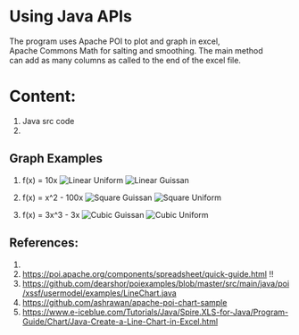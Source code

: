 # Using Java APIs

The program uses Apache POI to plot and graph in excel, \
Apache Commons Math for salting and smoothing. The main method \
can add as many columns as called to the end of the excel file.

# Content:
1. Java src code
2. 

## Graph Examples
1. f(x) = 10x
    ![Linear Uniform](https://github.com/user-attachments/assets/9cd526e6-714b-4bd5-8381-5fe485a3eaee)
    ![Linear Guissan](https://github.com/user-attachments/assets/d8298e9a-0692-4650-8d47-344dc11f0291)
   
2. f(x) = x^2 - 100x
![Square Guissan](https://github.com/user-attachments/assets/b5d9dec4-aa76-441a-a4e3-e6f0179f3c5b)
![Square Uniform](https://github.com/user-attachments/assets/e369ab1b-ce91-48ac-8eaf-0369c30ca3da)

3. f(x) = 3x^3 - 3x
![Cubic Guissan](https://github.com/user-attachments/assets/fab963c2-de91-4222-bcc3-5c35cc063b88)
![Cubic Uniform](https://github.com/user-attachments/assets/9adbf9d3-9f10-4ece-a7c5-b0a6f511575d)

## References:
1. 
2. https://poi.apache.org/components/spreadsheet/quick-guide.html !!
3. https://github.com/dearshor/poiexamples/blob/master/src/main/java/poi/xssf/usermodel/examples/LineChart.java
4.  https://github.com/ashrawan/apache-poi-chart-sample
5.  https://www.e-iceblue.com/Tutorials/Java/Spire.XLS-for-Java/Program-Guide/Chart/Java-Create-a-Line-Chart-in-Excel.html
